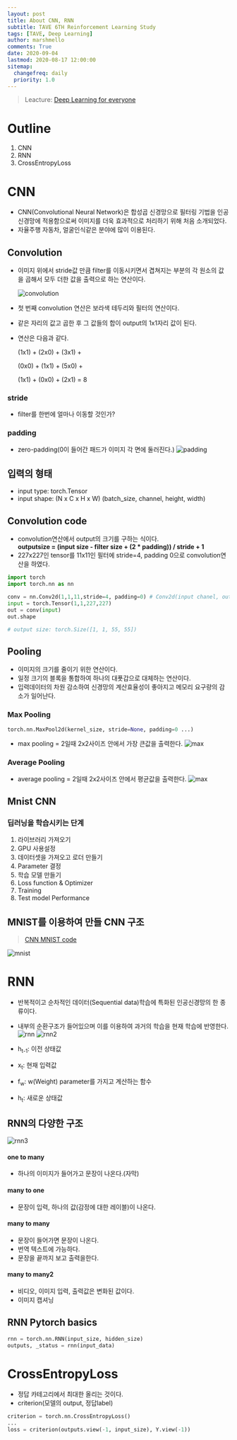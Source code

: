 ```yaml
---
layout: post
title: About CNN, RNN
subtitle: TAVE 6TH Reinforcement Learning Study
tags: [TAVE, Deep Learning]
author: marshmello
comments: True
date: 2020-09-04
lastmod: 2020-08-17 12:00:00
sitemap:
  changefreq: daily
  priority: 1.0
---
```


> Leacture: [Deep Learning for everyone](https://www.youtube.com/playlist?list=PLQ28Nx3M4JrhkqBVIXg-i5_CVVoS1UzAv)

# Outline

1. CNN
2. RNN
3. CrossEntropyLoss

# CNN

- CNN(Convolutional Neural Network)은 합성곱 신경망으로 필터링 기법을 인공신경망에 적용함으로써 이미지를 더욱 효과적으로 처리하기 위해 처음 소개되었다.
- 자율주행 자동차, 얼굴인식같은 분야에 많이 이용된다.

## Convolution

- 이미지 위에서 stride값 만큼 filter를 이동시키면서 겹쳐지는 부분의 각 원소의 값을 곱해서 모두 더한 값을 출력으로 하는 연산이다.

  ![convolution](/assets/img/RL_Study4/convolution.png)

- 첫 번째 convolution 연산은 보라색 테두리와 필터의 연산이다.
- 같은 자리의 값고 곱한 후 그 값들의 합이 output의 1x1자리 값이 된다.
- 연산은 다음과 같다.
  <p>(1x1) + (2x0) + (3x1) +</p>
  <p>(0x0) + (1x1) + (5x0) +</p>
  <p>(1x1) + (0x0) + (2x1) = 8</p>

### stride

- filter를 한번에 얼마나 이동할 것인가?

### padding

- zero-padding(0이 들어간 패드가 이미지 각 면에 둘러진다.)
  ![padding](/assets/img/RL_Study4/padding.png)

## 입력의 형태

- input type: torch.Tensor
- input shape: (N x C x H x W)
  (batch_size, channel, height, width)

## Convolution code

- convolution연산에서 output의 크기를 구하는 식이다.  
  <b>outputsize = (input size - filter size + (2 \* padding)) / stride + 1</b>
- 227x227인 tensor를 11x11인 필터에 stride=4, padding 0으로 convolution연산을 하였다.

```python
import torch
import torch.nn as nn

conv = nn.Conv2d(1,1,11,stride=4, padding=0) # Conv2d(input chanel, output chanel, filter size, stride, padding)
input = torch.Tensor(1,1,227,227)
out = conv(input)
out.shape

# output size: torch.Size([1, 1, 55, 55])
```

## Pooling

- 이미지의 크기를 줄이기 위한 연산이다.
- 일정 크기의 블록을 통합하여 하나의 대푯갑으로 대체하는 연산이다.
- 입력데이터의 차원 감소하여 신경망의 계산효율성이 좋아지고 메모리 요구량의 감소가 일어난다.

### Max Pooling

```python
torch.nn.MaxPool2d(kernel_size, stride=None, padding=0 ...)
```

- max pooling = 2일때 2x2사이즈 안에서 가장 큰값을 출력한다.
  ![max](/assets/img/RL_Study4/max.png)

### Average Pooling

- average pooling = 2일때 2x2사이즈 안에서 평균값을 출력한다.
  ![max](/assets/img/RL_Study4/avg.png)

## Mnist CNN

### 딥러닝을 학습시키는 단계

1. 라이브러리 가져오기
2. GPU 사용설정
3. 데이터셋을 가져오고 로더 만들기
4. Parameter 결정
5. 학습 모델 만들기
6. Loss function & Optimizer
7. Training
8. Test model Performance

## MNIST를 이용하여 만들 CNN 구조

> [CNN MNIST code](https://github.com/Marshmellowon/DeepLearning_with_Pytorch/blob/master/Mnist_CNN_jupyter.ipynb)

![mnist](/assets/img/RL_Study4/Mnist.png)

# RNN

- 반복적이고 순차적인 데이터(Sequential data)학습에 특화된 인공신경망의 한 종류이다.
- 내부의 순환구조가 들어있으며 이를 이용하여 과거의 학습을 현재 학습에 반영한다.
  ![rnn](/assets/img/RL_Study4/rnn.png)
  ![rnn2](/assets/img/RL_Study4/rnn2.png)

- h<sub>t-1</sub>: 이전 상태값
- x<sub>t</sub>: 현재 입력값
- f<sub>w</sub>: w(Weight) parameter를 가지고 계산하는 함수
- h<sub>t</sub>: 새로운 상태값

## RNN의 다양한 구조

![rnn3](/assets/img/RL_Study4/rnn3.png)

#### one to many

- 하나의 이미지가 들어가고 문장이 나온다.(자막)

#### many to one

- 문장이 입력, 하나의 값(감정에 대한 레이블)이 나온다.

#### many to many

- 문장이 들어가면 문장이 나온다.
- 번역 텍스트에 가능하다.
- 문장을 끝까지 보고 출력을한다.

#### many to many2

- 비디오, 이미지 입력, 출력값은 변화된 값이다.
- 이미지 캡셔닝

## RNN Pytorch basics

```python
rnn = torch.nn.RNN(input_size, hidden_size)
outputs, _status = rnn(input_data)
```

# CrossEntropyLoss

- 정답 카테고리에서 최대한 올리는 것이다.
- criterion(모델의 output, 정답label)

```python
criterion = torch.nn.CrossEntropyLoss()
...
loss = criterion(outputs.view(-1, input_size), Y.view(-1))
```
